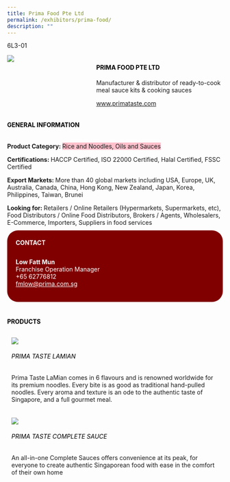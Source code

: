 ```yaml
---
title: Prima Food Pte Ltd
permalink: /exhibitors/prima-food/
description: ""
---
```

<head>
	<div class="flex-paragraph">
		<!--hi there! this is a comment and will provide you with instructional guides-->
		<!--insert booth number here!-->
		<p style="text-transform: uppercase">6L3-01</p></div>
			<div class="flex-container" style="display: flex; flex-wrap: wrap;">
				<!--insert DOWNLOAD link of company logo between the " marks!-->
			<div class="card sgds" style="flex: 1 1 40%; display: block;"><img src="https://drive.google.com/u/0/uc?id=1e_AUGNcx2oz2EHbmHTOuPn7O0awfQmxM&export=download"></div>
	<div class="card-sgds" style="flex: 1 1 58%; display: block; margin-left: 3px">
		<h4 style="text-transform: uppercase; color: black;"><!--insert the exhibitor's name between the <b> tags here--><b>Prima Food Pte Ltd</b></h4><!--insert the exhibitor's description between the <p> tags here-->
		<p>Manufacturer & distributor of ready-to-cook meal sauce kits & cooking sauces</p>
		<!--insert the exhibitor's website link, making sure there is "https:// www." present please. make sure the entire https link goes in between the " marks-->
		<p><a href="https://www.primataste.com" target="_blank"><!--insert the www website link here (no need for https)-->www.primataste.com</a></p>
	</div>
</div>
</head>

<body>
	<h4 style="text-transform: uppercase; color: black;"><b>General Information</b></h4>
		<div class="flex-container" style="display: flex; flex-wrap: wrap;">
			<div class="card sgds" style="flex: 1 1 65%; display: block; align-self: stretch">
			<div class="flex-paragraph">
			<p><b>Product Category: </b><span style=" background-color: pink; border-radius: 10 px;"><!--insert the exhibitor's pdt cat between the <p> tags here-->Rice and Noodles, Oils and Sauces</span></p> 
				<p><b>Certifications: </b><!--insert all the exhibitor's certifications between the </b> and </p> here-->HACCP Certified, ISO 22000 Certified, Halal Certified, FSSC Certified</p>
			<p><b>Export Markets: </b><!--insert all the exhibitor's export markets between the </b> and </p> here-->More than 40 global markets including USA, Europe, UK, Australia, Canada, China, Hong Kong, New Zealand, Japan, Korea, Philippines, Taiwan, Brunei</p>
			<p style="margin-bottom: 10px;"><b>Looking for: </b><!--insert all the exhibitor's potential business partners between the </b> and </p> here-->Retailers / Online Retailers (Hypermarkets, Supermarkets, etc), Food Distributors / Online Food Distributors, Brokers / Agents, Wholesalers, E-Commerce, Importers, Suppliers in food services</p>
			</div>
		</div>
		<div class="card sgds" style="flex: 1 1 35%; padding: 10px; display: block; background-color: maroon; border-radius: 25px; align-self: center;">
		<h4 style="color: white; margin-top: 10px; margin-left: 10px;">CONTACT</h4>
		<div class="flex-paragraph">
			<!--replace with exhibitor's: -->
			<p style="padding: 10px; color: white;"><b><!-- POC name-->Low Fatt Mun</b><br><!-- designation-->Franchise Operation Manager<br><!--contact number-->+65 62776812<br><!-- for linking purposes, insert their email after "mailto:"...--><a href="mailto:fmlow@prima.com.sg" style="color: white;"><!--...and also include the display email before </a> here-->fmlow@prima.com.sg</a></p>
		</div>
			</div>
		</div>
	<br>
		<h4 style="text-transform: uppercase; color: black;"><b>products</b></h4>
<div style="display: flex; flex-wrap: wrap;">
  <div class="card sgds" style="flex: 1 1 47%; margin: 10px; display: block;"><!--insert the exhibitor's DOWNLOAD image for product between the " marks here-->
	<div class="flex-image" style="display: block;"><img src="https://drive.google.com/u/0/uc?id=1e0S5di9fWNJ949JYUkBc7nO0c1lHTMcv&export=download"></div>
	<div class="flex-paragraph">
		<h6 style="text-transform: uppercase; color: black;"><!--insert product name before </h6> and product description after <p>-->Prima Taste LaMian</h6>
		<p>Prima Taste LaMian comes in 6 flavours and is renowned worldwide for its premium noodles. Every bite is as good as traditional hand-pulled noodles. Every aroma and texture is an ode to the authentic taste of Singapore, and a full gourmet meal.</p></div>
	</div>
		<div class="card sgds" style="flex: 1 1 47%; margin: 10px; display: block;">
		<div class="flex-image" style="display: block;"><img src="https://drive.google.com/u/0/uc?id=1H8UgURCHHeq2TUd0fmy5_R7RshkAedbE&export=download"></div>
	<div class="flex-paragraph">
		<h6 style="text-transform: uppercase; color: black;">Prima Taste Complete Sauce</h6>
		<p>An all-in-one Complete Sauces offers convenience at its peak, for everyone to create authentic Singaporean food with ease in the comfort of their own home</p></div>
	</div>
	<!--don't delete these 2 tags. double check how the layout looks on the right too and lemme know if there are any problems! thank u so much for ur hardwork!-->
	</div>
</body>